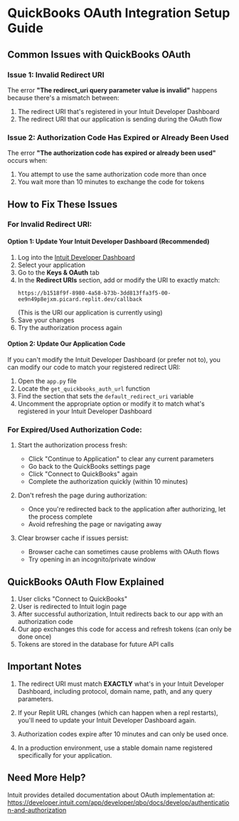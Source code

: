 # QuickBooks OAuth Integration Setup Guide

## Common Issues with QuickBooks OAuth

### Issue 1: Invalid Redirect URI

The error **"The redirect_uri query parameter value is invalid"** happens because there's a mismatch between:
1. The redirect URI that's registered in your Intuit Developer Dashboard
2. The redirect URI that our application is sending during the OAuth flow

### Issue 2: Authorization Code Has Expired or Already Been Used

The error **"The authorization code has expired or already been used"** occurs when:
1. You attempt to use the same authorization code more than once
2. You wait more than 10 minutes to exchange the code for tokens

## How to Fix These Issues

### For Invalid Redirect URI:

#### Option 1: Update Your Intuit Developer Dashboard (Recommended)

1. Log into the [Intuit Developer Dashboard](https://developer.intuit.com/app/developer/dashboard)
2. Select your application
3. Go to the **Keys & OAuth** tab
4. In the **Redirect URIs** section, add or modify the URI to exactly match:
   ```
   https://b1518f9f-8980-4a58-b73b-3dd813ffa3f5-00-ee9n49p8ejxm.picard.replit.dev/callback
   ```
   (This is the URI our application is currently using)
5. Save your changes
6. Try the authorization process again

#### Option 2: Update Our Application Code

If you can't modify the Intuit Developer Dashboard (or prefer not to), you can modify our code to match your registered redirect URI:

1. Open the `app.py` file
2. Locate the `get_quickbooks_auth_url` function
3. Find the section that sets the `default_redirect_uri` variable
4. Uncomment the appropriate option or modify it to match what's registered in your Intuit Developer Dashboard

### For Expired/Used Authorization Code:

1. Start the authorization process fresh:
   - Click "Continue to Application" to clear any current parameters
   - Go back to the QuickBooks settings page
   - Click "Connect to QuickBooks" again
   - Complete the authorization quickly (within 10 minutes)

2. Don't refresh the page during authorization:
   - Once you're redirected back to the application after authorizing, let the process complete
   - Avoid refreshing the page or navigating away

3. Clear browser cache if issues persist:
   - Browser cache can sometimes cause problems with OAuth flows
   - Try opening in an incognito/private window

## QuickBooks OAuth Flow Explained

1. User clicks "Connect to QuickBooks"
2. User is redirected to Intuit login page
3. After successful authorization, Intuit redirects back to our app with an authorization code
4. Our app exchanges this code for access and refresh tokens (can only be done once)
5. Tokens are stored in the database for future API calls

## Important Notes

1. The redirect URI must match **EXACTLY** what's in your Intuit Developer Dashboard, including protocol, domain name, path, and any query parameters.

2. If your Replit URL changes (which can happen when a repl restarts), you'll need to update your Intuit Developer Dashboard again.

3. Authorization codes expire after 10 minutes and can only be used once.

4. In a production environment, use a stable domain name registered specifically for your application.

## Need More Help?

Intuit provides detailed documentation about OAuth implementation at:
https://developer.intuit.com/app/developer/qbo/docs/develop/authentication-and-authorization